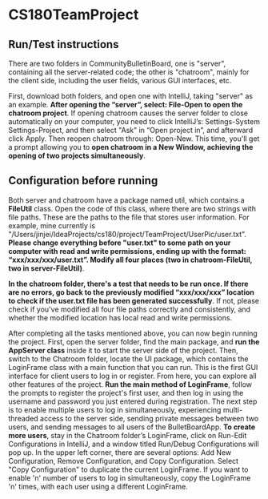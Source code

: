 # CS180TeamProject
## Run/Test instructions
There are two folders in CommunityBulletinBoard, one is "server", containing all the server-related code; the other is "chatroom", mainly for the client side, including the user fields, various GUI interfaces, etc. 

First, download both folders, and open one with IntelliJ, taking "server" as an example. **After opening the “server”, select: File-Open to open the chatroom project**. If opening chatroom causes the server folder to close automatically on your computer, you need to click IntelliJ’s: Settings-System Settings-Project, and then select "Ask" in “Open project in”, and afterward click Apply. Then reopen chatroom through: Open-New. This time, you'll get a prompt allowing you to **open chatroom in a New Window, achieving the opening of two projects simultaneously**.

## Configuration before running 
Both server and chatroom have a package named util, which contains a **FileUtil** class. Open the code of this class, where there are two strings with file paths. These are the paths to the file that stores user information. For example, mine currently is "/Users/jinjei/IdeaProjects/cs180/project/TeamProject/UserPic/user.txt". **Please change everything before "user.txt" to some path on your computer with read and write permissions, ending up with the format: “xxx/xxx/xxx/user.txt”. Modify all four places (two in chatroom-FileUtil, two in server-FileUtil)**. 

**In the chatroom folder, there's a test that needs to be run once. If there are no errors, go back to the previously modified “xxx/xxx/xxx” location to check if the user.txt file has been generated successfully**. If not, please check if you've modified all four file paths correctly and consistently, and whether the modified location has local read and write permissions.

After completing all the tasks mentioned above, you can now begin running the project. First, open the server folder, find the main package, and **run the AppServer class** inside it to start the server side of the project. Then, switch to the Chatroom folder, locate the UI package, which contains the LoginFrame class with a main function that you can run. This is the first GUI interface for client users to log in or register. From here, you can explore all other features of the project. **Run the main method of LoginFrame**, follow the prompts to register the project's first user, and then log in using the username and password you just entered during registration. The next step is to enable multiple users to log in simultaneously, experiencing multi-threaded access to the server side, sending private messages between two users, and sending messages to all users of the BulletBoardApp. **To create more users**, stay in the Chatroom folder’s LoginFrame, click on Run-Edit Configurations in IntelliJ, and a window titled Run/Debug Configurations will pop up. In the upper left corner, there are several options: Add New Configuration, Remove Configuration, and Copy Configuration. Select "Copy Configuration" to duplicate the current LoginFrame. If you want to enable 'n' number of users to log in simultaneously, copy the LoginFrame 'n' times, with each user using a different LoginFrame.

